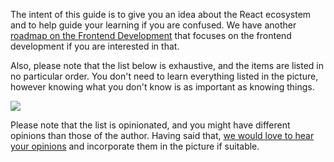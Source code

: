 The intent of this guide is to give you an idea about the React ecosystem and to help guide your learning if you are confused. We have another [roadmap on the Frontend Development](/frontend) that focuses on the frontend development if you are interested in that. 

Also, please note that the list below is exhaustive, and the items are listed in no particular order. You don't need to learn everything listed in the picture, however knowing what you don't know is as important as knowing things.


![](/roadmaps/react.png)

Please note that the list is opinionated, and you might have different opinions than those of the author. Having said that, [we would love to hear your opinions](https://github.com/kamranahmedse/roadmap.sh/issues/new) and incorporate them in the picture if suitable.

<!-- @fixme add padding to the container -->
<br /><br /><br />
